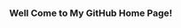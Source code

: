 ### Well Come to My GitHub Home Page!

<!--
**suleseid/suleseid** is a ✨ _special_ ✨ repository because its `README.md` (this file) appears on your GitHub profile.
Hi, My name is Suleman Seid, a student of Computer Science at Renton Technical College.I am constantly learning technologies in different ways using technologies in addition to school and also, I have an interest in being a good Web Developer in computer science to assist people with a wide range of tasks.  I was working in SeaTac Air Port and currently work self employer. My goals are  to improve my skills and knowledge in data science and analytics, and apply them to the health care industry.And to use data-driven methods and tools to help health care providers and patients make better decisions and improve their health outcomes.--/>

### Technologies and Skills I have learned so far:
C# 
Python
Java
Javascript
HTML/CSS 
SQL

### Tools:
Visual Studio 
Visual Studio Code
GitHub Desktop
SQL Server Management Studio
Azure Data Studio


